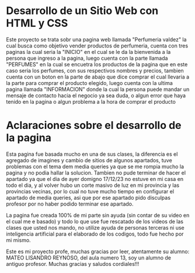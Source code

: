 # Desarrollo de un Sitio Web con HTML y CSS

Este proyecto se trata sobr una pagina web llamada "Perfumeria valdez" la cual busca como objetivo vender productos de perfumeria, cuenta con tres paginas la cual seria la "INICIO" en el cual se le da la bienvenida a la persona que ingreso a la pagina, luego cuenta con la parte llamada "PERFUMES" en la cual se encuetra los productos de la pagina que en este caso seria los perfumes, con sus respectivos nombres y precios, tambien cuenta con un boton en la parte de abajo que dice comprar el cual llevaria a la parte para comprar el producto elegido, luego cuenta con la ultima pagina llamada "INFORMACION" donde la cual la persona puede mandar un mensaje de contacto hacia el negocio ya sea duda, o algun error que haya tenido en la pagina o algun problema a la hora de comprar el producto 

# Aclaraciones sobre el desarrollo de la pagina 

Esta pagina fue basada mucho en una de sus clases, la diferencia es el agregado de imagines y cambio de sitios de algunos apartados, tuve problemas con el tema dem media queries ya que se me rompia mucho la pagina y no podia hallar la solucion. Tambien no pude terminar de hacer el apartado ya que el dia de ayer domigno 17/12/23 no estuve en mi casa en todo el dia, y al volver hubo un corte masivo de luz en mi provincia y las provincias vecinas, por lo cual no tuve mucho tiempo en configurar el apartado de media queries, asi que por ese apartado pido disculpas profesor por no haber podido terminar ese apartado. 

La pagina fue creada 100% de mi parte sin ayuda (sin contar de su video en el cual me e basado) y todo lo que use fue rescatado de los videos de las clases que usted nos mando, no utilize ayuda de personas terceras ni use inteligencia artificial para el elaborado de los codigos, todo fue hecho por mi mismo. 

Este es mi proyecto profe, muchas gracias por leer, atentamente su alumno: MATEO LISANDRO REYNOSO, del aula numero 13, soy un alumno de antiguo profesor. Muchas gracias y saludos cordiales!!! 